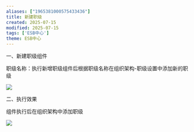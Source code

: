 ```yaml
---
aliases: ["1965381000575433436"]
title: 新建职级
created: 2025-07-15
modified: 2025-07-15
tags: ['ESB中心']
theme: ESB中心
---
```


一、新建职级组件

职级名称：执行新增职级组件后根据职级名称在组织架构-职级设置中添加新的职级

![](793e9a1983664d733df4f7eeb874397d.jpg)

二、执行效果

组件执行后在组织架构中添加职级

![](0fa7907806be2b28361ed9a3bf4cf2f6.jpg)